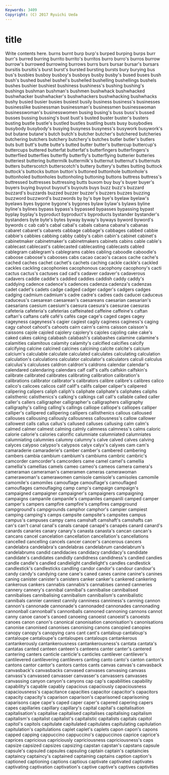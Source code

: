 ```yaml
---
Keywords: 3409 
Copyright: (C) 2017 Ryuichi Ueda
---
```


# title

Write contents here.
burns burnt burp burp's burped burping burps burr burr's
burred burring burrito burrito's burritos burro burro's burros burrow burrow's
burrowed burrowing burrows burrs burs bursar bursar's bursars bursitis bursitis's
burst burst's bursted bursting bursts bury burying bus bus's busbies
busboy busboy's busboys busby busby's bused buses bush bush's bushed
bushel bushel's bushelled bushelling bushellings bushels bushes bushier bushiest bushiness
bushiness's bushing bushing's bushings bushman bushman's bushmen bushwhack bushwhacked bushwhacker
bushwhacker's bushwhackers bushwhacking bushwhacks bushy busied busier busies busiest busily
business business's businesses businesslike businessman businessman's businessmen businesswoman businesswoman's businesswomen
busing busing's buss buss's bussed busses bussing bussing's bust bust's
busted buster buster's busters busting bustle bustle's bustled bustles bustling
busts busy busybodies busybody busybody's busying busyness busyness's busywork busywork's
but butane butane's butch butch's butcher butcher's butchered butcheries butchering
butchers butchery butchery's butches butler butler's butlers buts butt butt's
butte butte's butted butter butter's buttercup buttercup's buttercups buttered butterfat
butterfat's butterfingers butterfingers's butterflied butterflies butterfly butterfly's butterflying butterier butteries
butteriest buttering buttermilk buttermilk's butternut butternut's butternuts butters butterscotch butterscotch's
buttery buttery's buttes butting buttock buttock's buttocks button button's buttoned
buttonhole buttonhole's buttonholed buttonholes buttonholing buttoning buttons buttress buttress's buttressed
buttresses buttressing butts buxom buy buy's buyer buyer's buyers buying
buyout buyout's buyouts buys buzz buzz's buzzard buzzard's buzzards buzzed
buzzer buzzer's buzzers buzzes buzzing buzzword buzzword's buzzwords by by's
bye bye's byelaw byelaw's byelaws byes bygone bygone's bygones bylaw
bylaw's bylaws byline byline's bylines bypass bypass's bypassed bypasses bypassing
bypast byplay byplay's byproduct byproduct's byproducts bystander bystander's bystanders byte
byte's bytes byway byway's byways byword byword's bywords c cab
cab's cabal cabal's cabals cabana cabana's cabanas cabaret cabaret's cabarets
cabbage cabbage's cabbages cabbed cabbie cabbie's cabbies cabbing cabby cabby's
cabin cabin's cabinet cabinet's cabinetmaker cabinetmaker's cabinetmakers cabinets cabins cable
cable's cablecast cablecast's cablecasted cablecasting cablecasts cabled cablegram cablegram's cablegrams
cables cabling caboodle caboodle's caboose caboose's cabooses cabs cacao cacao's
cacaos cache cache's cached caches cachet cachet's cachets caching cackle
cackle's cackled cackles cackling cacophonies cacophonous cacophony cacophony's cacti cactus
cactus's cactuses cad cad's cadaver cadaver's cadaverous cadavers caddie caddie's
caddied caddies caddish caddy caddy's caddying cadence cadence's cadences cadenza
cadenza's cadenzas cadet cadet's cadets cadge cadged cadger cadger's cadgers
cadges cadging cadmium cadmium's cadre cadre's cadres cads caducei caduceus
caduceus's caesarean caesarean's caesareans caesarian caesarian's caesarians caesium caesium's caesura
caesura's caesurae caesuras cafeteria cafeteria's cafeterias caffeinated caffeine caffeine's caftan
caftan's caftans café café's cafés cage cage's caged cages cagey
cageyness cageyness's cagier cagiest cagily caginess caginess's caging cagy cahoot
cahoot's cahoots cairn cairn's cairns caisson caisson's caissons cajole cajoled
cajolery cajolery's cajoles cajoling cake cake's caked cakes caking calabash
calabash's calabashes calamine calamine's calamities calamitous calamity calamity's calcified calcifies
calcify calcifying calcine calcined calcines calcining calcite calcite's calcium calcium's
calculable calculate calculated calculates calculating calculation calculation's calculations calculator calculator's
calculators calculi calculus calculus's calculuses caldron caldron's caldrons calendar calendar's
calendared calendaring calendars calf calf's calfs calfskin calfskin's calibrate calibrated
calibrates calibrating calibration calibration's calibrations calibrator calibrator's calibrators calibre calibre's
calibres calico calico's calicoes calicos calif calif's califs caliper caliper's
calipered calipering calipers caliph caliph's caliphate caliphate's caliphates caliphs calisthenic
calisthenics's calking's calkings call call's callable called caller caller's callers
calligrapher calligrapher's calligraphers calligraphy calligraphy's calling calling's callings calliope calliope's
calliopes calliper calliper's callipered callipering callipers callisthenics callous calloused callouses
callousing callously callousness callousness's callow callower callowest calls callus callus's
callused calluses callusing calm calm's calmed calmer calmest calming calmly
calmness calmness's calms caloric calorie calorie's calories calorific calumniate calumniated
calumniates calumniating calumnies calumny calumny's calve calved calves calving calyces
calypso calypso's calypsos calyx calyx's calyxes cam cam's camaraderie camaraderie's
camber camber's cambered cambering cambers cambia cambium cambium's cambiums cambric
cambric's camcorder camcorder's camcorders came camel camel's camellia camellia's camellias
camels cameo cameo's cameos camera camera's cameraman cameraman's cameramen cameras
camerawoman camerawoman's camerawomen camisole camisole's camisoles camomile camomile's camomiles camouflage
camouflage's camouflaged camouflages camouflaging camp camp's campaign campaign's campaigned campaigner
campaigner's campaigners campaigning campaigns campanile campanile's campaniles campanili camped camper
camper's campers campfire campfire's campfires campground campground's campgrounds camphor camphor's
campier campiest camping camping's camps campsite campsite's campsites campus campus's
campuses campy cams camshaft camshaft's camshafts can can's can't canal
canal's canals canapé canapé's canapés canard canard's canards canaries canary
canary's canasta canasta's cancan cancan's cancans cancel cancelation cancellation cancellation's
cancellations cancelled cancelling cancels cancer cancer's cancerous cancers candelabra candelabra's
candelabras candelabrum candelabrum's candelabrums candid candidacies candidacy candidacy's candidate candidate's
candidates candidly candidness candidness's candied candies candle candle's candled candlelight
candlelight's candles candlestick candlestick's candlesticks candling candor candor's candour candour's
candy candy's candying cane cane's caned canes canine canine's canines
caning canister canister's canisters canker canker's cankered cankering cankerous cankers
cannabis cannabis's cannabises canned canneries cannery cannery's cannibal cannibal's cannibalise
cannibalised cannibalises cannibalising cannibalism cannibalism's cannibalistic cannibals cannier canniest cannily
canniness canniness's canning cannon cannon's cannonade cannonade's cannonaded cannonades cannonading
cannonball cannonball's cannonballs cannoned cannoning cannons cannot canny canoe canoe's
canoed canoeing canoeist canoeist's canoeists canoes canon canon's canonical canonisation
canonisation's canonisations canonise canonised canonises canonising canons canopied canopies canopy
canopy's canopying cans cant cant's cantaloup cantaloup's cantaloupe cantaloupe's cantaloupes
cantaloups cantankerous cantankerously cantankerousness cantankerousness's cantata cantata's cantatas canted canteen
canteen's canteens canter canter's cantered cantering canters canticle canticle's canticles
cantilever cantilever's cantilevered cantilevering cantilevers canting canto canto's canton canton's
cantons cantor cantor's cantors cantos cants canvas canvas's canvasback canvasback's
canvasbacks canvased canvases canvasing canvass canvass's canvassed canvasser canvasser's canvassers
canvasses canvassing canyon canyon's canyons cap cap's capabilities capability capability's
capable capably capacious capaciously capaciousness capaciousness's capacitance capacities capacitor capacitor's
capacitors capacity capacity's caparison caparison's caparisoned caparisoning caparisons cape cape's
caped caper caper's capered capering capers capes capillaries capillary capillary's
capital capital's capitalisation capitalisation's capitalise capitalised capitalises capitalising capitalism capitalism's
capitalist capitalist's capitalistic capitalists capitals capitol capitol's capitols capitulate capitulated
capitulates capitulating capitulation capitulation's capitulations caplet caplet's caplets capon capon's
capons capped capping cappuccino cappuccino's cappuccinos caprice caprice's caprices capricious
capriciously capriciousness capriciousness's caps capsize capsized capsizes capsizing capstan capstan's
capstans capsule capsule's capsuled capsules capsuling captain captain's captaincies captaincy
captaincy's captained captaining captains caption caption's captioned captioning captions captious
captivate captivated captivates captivating captivation captivation's captive captive's captives captivities
